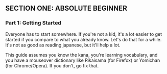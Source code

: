 ## SECTION ONE: ABSOLUTE BEGINNER

### Part 1: Getting Started

Everyone has to start somewhere. If you're not a kid, it's a lot easier to get started if you compare to what you already know. Let's do that for a while. It's not as good as reading japanese, but it'll help a lot.

<div class="warning">
This guide assumes you know the kana, you're learning vocabulary, and you have a mouseover dictionary like Rikaisama (for Firefox) or Yomichan (for Chrome/Opera). If you don't, go fix that.
</div>

